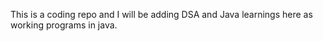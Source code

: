 This is a coding repo and I will be adding DSA and Java learnings here as working programs in java.
